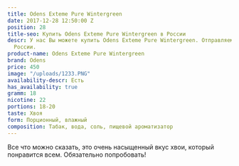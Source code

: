 ```yaml
---
title: Odens Exteme Pure Wintergreen
date: 2017-12-28 12:50:00 Z
position: 28
title-seo: Купить Odens Exteme Pure Wintergreen в России
descr: У нас Вы можете купить Odens Exteme Pure Wintergreen. Отправляем по всей территории
  России.
product-name: Odens Exteme Pure Wintergreen
brand: Odens
price: 450
image: "/uploads/1233.PNG"
availability-descr: Есть
has_availability: true
gramm: 18
nicotine: 22
portions: 18-20
taste: Хвоя
form: Порционный, влажный
composition: Табак, вода, соль, пищевой ароматизатор
---
```


Все что можно сказать, это очень насыщенный вкус хвои, который понравится всем. Обязательно попробовать! 